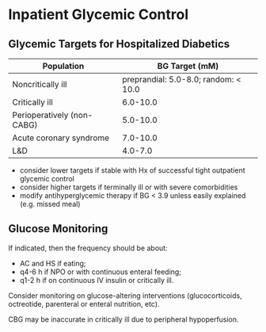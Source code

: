 # Inpatient Glycemic Control
## Glycemic Targets for Hospitalized Diabetics
| Population                 | BG Target (mM)                       |
| -------------------------- | ------------------------------------ |
| Noncritically ill          | preprandial: 5.0-8.0; random: < 10.0 |
| Critically ill             | 6.0-10.0                             |
| Perioperatively (non-CABG) | 5.0-10.0                             |
| Acute coronary syndrome    | 7.0-10.0                             |
| L&D                        | 4.0-7.0                              | 

- consider lower targets if stable with Hx of successful tight outpatient glycemic control
- consider higher targets if terminally ill or with severe comorbidities
- modify antihyperglycemic therapy if BG < 3.9 unless easily explained (e.g. missed meal)

## Glucose Monitoring

If indicated, then the frequency should be about:
- AC and HS if eating;
- q4-6 h if NPO or with continuous enteral feeding;
- q1-2 h if on continuous IV insulin or critically ill.

Consider monitoring on glucose-altering interventions (glucocorticoids, octreotide, parenteral or enteral nutrition, etc).

CBG may be inaccurate in critically ill due to peripheral hypoperfusion.